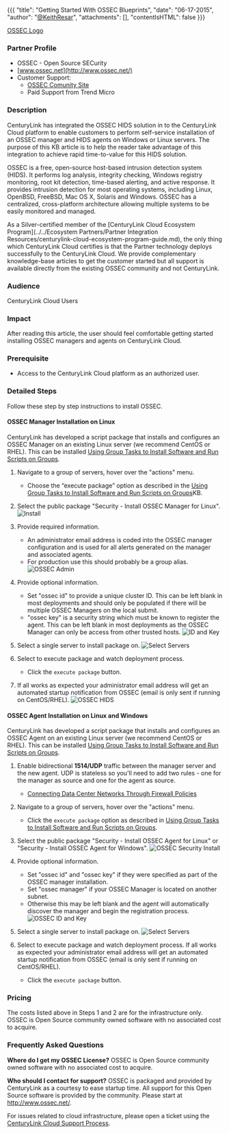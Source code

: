 {{{
  "title": "Getting Started With OSSEC Blueprints",
  "date": "06-17-2015",
  "author": "<a href='https://twitter.com/KeithResar'>@KeithResar</a>",
  "attachments": [],
  "contentIsHTML": false
}}}

[OSSEC Logo](../../images/ossec-hids-logo.png)

### Partner Profile
* OSSEC - Open Source SECurity
* [www.ossec.net](http://www.ossec.net/)
* Customer Support:
  * [OSSEC Comunity Site](http://www.ossec.net/?page_id=21)
  * Paid Support from Trend Micro

### Description
CenturyLink has integrated the OSSEC HIDS solution in to the CenturyLink Cloud platform to enable customers to perform self-service installation of an OSSEC manager and HIDS agents on Windows or Linux servers. The purpose of this KB article is to help the reader take advantage of this integration to achieve rapid time-to-value for this HIDS solution.

OSSEC is a free, open-source host-based intrusion detection system (HIDS). It performs log analysis, integrity checking, Windows registry monitoring, root kit detection, time-based alerting, and active response. It provides intrusion detection for most operating systems, including Linux, OpenBSD, FreeBSD, Mac OS X, Solaris and Windows. OSSEC has a centralized, cross-platform architecture allowing multiple systems to be easily monitored and managed.

As a Silver-certified member of the [CenturyLink Cloud Ecosystem Program](../../Ecosystem Partners/Partner Integration Resources/centurylink-cloud-ecosystem-program-guide.md), the only thing which CenturyLink Cloud certifies is that the Partner technology deploys successfully to the CenturyLink Cloud. We provide complementary knowledge-base articles to get the customer started but all support is available directly from the existing OSSEC community and not CenturyLink.

### Audience
CenturyLink Cloud Users

### Impact
After reading this article, the user should feel comfortable getting started installing OSSEC managers and agents on CenturyLink Cloud.

### Prerequisite
* Access to the CenturyLink Cloud platform as an authorized user.

### Detailed Steps
Follow these step by step instructions to install OSSEC.

#### OSSEC Manager Installation on Linux
CenturyLink has developed a script package that installs and configures an OSSEC Manager on an existing Linux server (we recommend CentOS or RHEL). This can be installed [Using Group Tasks to Install Software and Run Scripts on Groups](../../Servers/using-group-tasks-to-install-software-and-run-scripts-on-groups.md).

1. Navigate to a group of servers, hover over the "actions" menu.
   * Choose the “execute package” option as described in the [Using Group Tasks to Install Software and Run Scripts on Groups](../../Servers/using-group-tasks-to-install-software-and-run-scripts-on-groups.md)KB.

2. Select the public package "Security - Install OSSEC Manager for Linux".
   ![Install](../../images/ossec-security-install.png)

3. Provide required information.
   * An administrator email address is coded into the OSSEC manager configuration and is used for all alerts generated on the manager and associated agents.
   * For production use this should probably be a group alias.
   ![OSSEC Admin](../../images/ossec-admin.png)

4. Provide optional information.
   * Set "ossec id" to provide a unique cluster ID. This can be left blank in most deployments and should only be populated if there will be multiple OSSEC Managers on the local submit.
   * "ossec key" is a security string which must be known to register the agent. This can be left blank in most deployments as the OSSEC Manager can only be access from other trusted hosts.
   ![ID and Key](../../images/ossec-id-and-key.png)

5. Select a single server to install package on.
   ![Select Servers](../../imgaes/ossec-select-servers.png)

6. Select to execute package and watch deployment process.
   * Click the `execute package` button.

7. If all works as expected your administrator email address will get an automated startup notification from OSSEC (email is only sent if running on CentOS/RHEL).
   ![OSSEC HIDS](../../images/ossec-hids.png)

#### OSSEC Agent Installation on Linux and Windows
CenturyLink has developed a script package that installs and configures an OSSEC Agent on an existing Linux server (we recommend CentOS or RHEL). This can be installed [Using Group Tasks to Install Software and Run Scripts on Groups](../../Servers/using-group-tasks-to-install-software-and-run-scripts-on-groups.md).

1. Enable bidirectional **1514/UDP** traffic between the manager server and the new agent. UDP is stateless so you'll need to add two rules - one for the manager as source and one for the agent as source.
   * [Connecting Data Center Networks Through Firewall Policies](https://www.ctl.io/knowledge-base/network/connecting-data-center-networks-through-firewall-policies/)

2. Navigate to a group of servers, hover over the "actions" menu.
   * Click the `execute package` option as described in [Using Group Tasks to Install Software and Run Scripts on Groups](../../Servers/using-group-tasks-to-install-software-and-run-scripts-on-groups.md).

3. Select the public package "Security - Install OSSEC Agent for Linux" or "Security - Install OSSEC Agent for Windows".
   ![OSSEC Security Install](../../images/ossec-security-installation.png)

4. Provide optional information.
   * Set "ossec id" and "ossec key" if they were specified as part of the OSSEC manager installation.
   * Set "ossec manager" if your OSSEC Manager is located on another subnet.
   * Otherwise this may be left blank and the agent will automatically discover the manager and begin the registration process.
   ![OSSEC ID and Key](../../images/ossec-id-key.png)

5. Select a single server to install package on.
   ![Select Servers](../../images/ossec-select-servers1.png)

6. Select to execute package and watch deployment process. If all works as expected your administrator email address will get an automated startup notification from OSSEC (email is only sent if running on CentOS/RHEL).
   * Click the `execute package` button.

### Pricing
The costs listed above in Steps 1 and 2 are for the infrastructure only. OSSEC is Open Source community owned software with no associated cost to acquire.

### Frequently Asked Questions
**Where do I get my OSSEC License?**
OSSEC is Open Source community owned software with no associated cost to acquire.

**Who should I contact for support?**
OSSEC is packaged and provided by CenturyLink as a courtesy to ease startup time. All support for this Open Source software is provided by the community. Please start at http://www.ossec.net/.

For issues related to cloud infrastructure, please open a ticket using the [CenturyLink Cloud Support Process](../../Support/how-do-i-report-a-support-issue.md).

